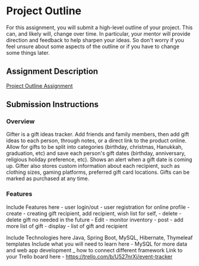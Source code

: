 # Project Outline
For this assignment, you will submit a high-level outline of your project. This can, and likely will, change over time. In particular, your mentor will provide direction and feedback to help sharpen your ideas. So don't worry if you feel unsure about some aspects of the outline or if you have to change some things later.

## Assignment Description
[Project Outline Assignment](https://education.launchcode.org/liftoff/modules/assignments/project-outline)

## Submission Instructions

### Overview
Gifter is a gift ideas tracker. Add friends and family members, then add gift 
ideas to each person, through notes, or a direct link to the product 
online. Allow for gifts to be split into categories (birthday, christmas,
 Hanukkah, graduation, etc) and save each person's gift dates (birthday, 
 anniversary, religious holiday preference, etc). Shows an alert when a gift date 
 is coming up. Gifter also stores custom information about each recipient, such as 
 clothing sizes, gaming platforms, preferred gift card locations. Gifts can be 
 marked as purchased at any time.
### Features
Include Features here
    - user login/out - user registration for online profile 
    - create - creating gift recipient, add recipient, wish list for self, 
     - delete - delete gift no needed in the future
     - Edit - monitor inventory 
     - post - add more list of gift 
     - display - list of gift and recipient 
 
Include Technologies here
        Java,
        Spring Boot,
        MySQL,
        Hibernate,
        Thymeleaf templates
Include what you will need to learn here
    - MySQL for more data and web app development
    _ how to connect different framework
Link to your Trello board here
    - https://trello.com/b/U527nrXj/event-tracker
